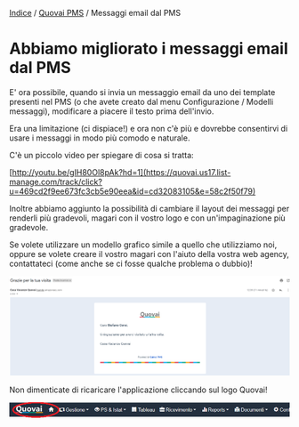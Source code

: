 
[Indice](index.md) / [Quovai PMS](quovai-pms-it.md) / Messaggi email dal PMS

# **Abbiamo migliorato i messaggi email dal PMS**
 
E' ora possibile, quando si invia un messaggio email da uno dei template presenti nel PMS (o che avete creato dal menu Configurazione / Modelli messaggi), modificare a piacere il testo prima dell'invio.  
  
Era una limitazione (ci dispiace!) e ora non c'è più e dovrebbe consentirvi di usare i messaggi in modo più comodo e naturale.  
  
C'è un piccolo video per spiegare di cosa si tratta:  
  
[http://youtu.be/gIH80Ol8pAk?hd=1](https://quovai.us17.list-manage.com/track/click?u=469cd2f9ee673fc3cb5e90eea&id=cd32083105&e=58c2f50f79)  
  
Inoltre abbiamo aggiunto la possibilità di cambiare il layout dei messaggi per renderli più gradevoli, magari con il vostro logo e con un'impaginazione più gradevole.       
  
Se volete utilizzare un modello grafico simile a quello che utilizziamo noi, oppure se volete creare il vostro magari con l'aiuto della vostra web agency, contattateci (come anche se ci fosse qualche problema o dubbio)!  

![](images/messaggi-miglioramento-001.png)  

Non dimenticate di ricaricare l'applicazione cliccando sul logo Quovai!  

![](images/messaggi-miglioramento-002.png)  